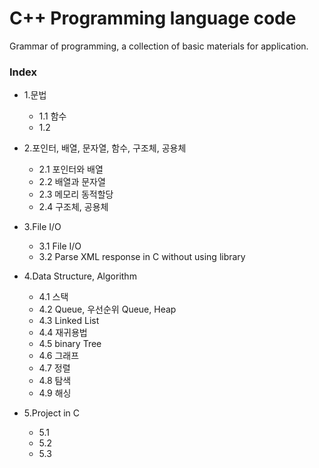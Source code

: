 # C++ Programming language code
Grammar of programming, a collection of basic materials for application.
### Index
* 1.문법 
  *   1.1 함수
  *   1.2 
  
* 2.포인터, 배열, 문자열, 함수, 구조체, 공용체 
  *   2.1 포인터와 배열
  *   2.2 배열과 문자열
  *   2.3 메모리 동적할당
  *   2.4 구조체, 공용체
  
* 3.File I/O 
  *   3.1 File I/O
  *   3.2 Parse XML response in C without using library

* 4.Data Structure, Algorithm 
  *   4.1 스택
  *   4.2 Queue, 우선순위 Queue, Heap
  *   4.3 Linked List
  *   4.4 재귀용법
  *   4.5 binary Tree
  *   4.6 그래프
  *   4.7 정렬
  *   4.8 탐색
  *   4.9 해싱

* 5.Project in C 
  *   5.1 
  *   5.2 
  *   5.3 
